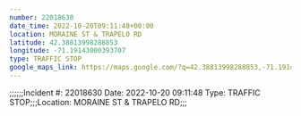 ```yaml
---
number: 22018630
date_time: 2022-10-20T09:11:48+00:00
location: MORAINE ST & TRAPELO RD
latitude: 42.38813998288853
longitude: -71.19143000393707
type: TRAFFIC STOP
google_maps_link: https://maps.google.com/?q=42.38813998288853,-71.19143000393707
---
```


;;;;;;Incident #: 22018630  Date: 2022-10-20 09:11:48   Type: TRAFFIC STOP;;;Location: MORAINE ST & TRAPELO RD;;;
